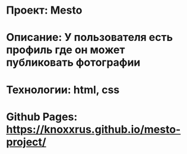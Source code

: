 # Проект: Mesto

# Описание: У пользователя есть профиль где он может публиковать фотографии

# Технологии: html, css

# Github Pages: https://knoxxrus.github.io/mesto-project/
